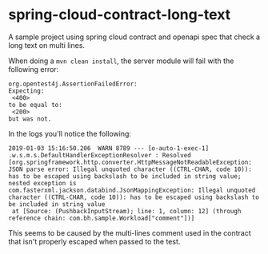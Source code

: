 # spring-cloud-contract-long-text

A sample project using spring cloud contract and openapi spec that check a long text on multi lines.

When doing a `mvn clean install`, the server module will fail with the following error:

```
org.opentest4j.AssertionFailedError: 
Expecting:
 <400>
to be equal to:
 <200>
but was not.
```

In the logs you'll notice the following:
```
2019-01-03 15:16:50.206  WARN 8789 --- [o-auto-1-exec-1] .w.s.m.s.DefaultHandlerExceptionResolver : Resolved [org.springframework.http.converter.HttpMessageNotReadableException: JSON parse error: Illegal unquoted character ((CTRL-CHAR, code 10)): has to be escaped using backslash to be included in string value; nested exception is com.fasterxml.jackson.databind.JsonMappingException: Illegal unquoted character ((CTRL-CHAR, code 10)): has to be escaped using backslash to be included in string value
 at [Source: (PushbackInputStream); line: 1, column: 12] (through reference chain: com.bh.sample.Workload["comment"])]

```

This seems to be caused by the multi-lines comment used in the contract that isn't properly escaped when passed to the test.
